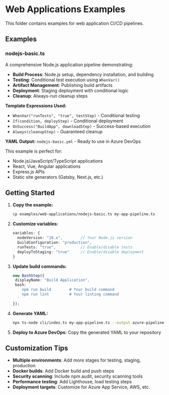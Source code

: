 # Web Applications Examples

This folder contains examples for web application CI/CD pipelines.

## Examples

### nodejs-basic.ts

A comprehensive Node.js application pipeline demonstrating:

- **Build Process**: Node.js setup, dependency installation, and building
- **Testing**: Conditional test execution using `WhenVar()`
- **Artifact Management**: Publishing build artifacts
- **Deployment**: Staging deployment with conditional logic
- **Cleanup**: Always-run cleanup steps

**Template Expressions Used:**

- `WhenVar("runTests", "true", testStep)` - Conditional testing
- `If(condition, deployStep)` - Conditional deployment
- `OnSuccess("BuildApp", downloadStep)` - Success-based execution
- `Always(cleanupStep)` - Guaranteed cleanup

**YAML Output:** `nodejs-basic.yml` - Ready to use in Azure DevOps

This example is perfect for:

- Node.js/JavaScript/TypeScript applications
- React, Vue, Angular applications
- Express.js APIs
- Static site generators (Gatsby, Next.js, etc.)

## Getting Started

1. **Copy the example:**

   ```bash
   cp examples/web-applications/nodejs-basic.ts my-app-pipeline.ts
   ```

2. **Customize variables:**

   ```typescript
   variables: {
     nodeVersion: "18.x",        // Your Node.js version
     buildConfiguration: "production",
     runTests: "true",           // Enable/disable tests
     deployToStaging: "true"     // Enable/disable deployment
   }
   ```

3. **Update build commands:**

   ```typescript
   new BashStep({
   	displayName: "Build Application",
   	bash: `
       npm run build        # Your build command
       npm run lint         # Your linting command
     `
   });
   ```

4. **Generate YAML:**

   ```bash
   npx ts-node cli/index.ts my-app-pipeline.ts --output azure-pipelines.yml
   ```

5. **Deploy to Azure DevOps:** Copy the generated YAML to your repository

## Customization Tips

- **Multiple environments**: Add more stages for testing, staging, production
- **Docker builds**: Add Docker build and push steps
- **Security scanning**: Include npm audit, security scanning tools
- **Performance testing**: Add Lighthouse, load testing steps
- **Deployment targets**: Customize for Azure App Service, AWS, etc.
